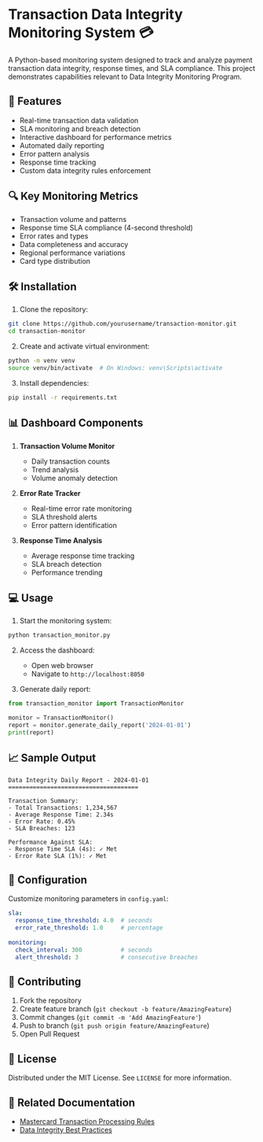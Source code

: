 # Transaction Data Integrity Monitoring System 💳

A Python-based monitoring system designed to track and analyze payment transaction data integrity, response times, and SLA compliance. This project demonstrates capabilities relevant to Data Integrity Monitoring Program.

## 🎯 Features

- Real-time transaction data validation
- SLA monitoring and breach detection
- Interactive dashboard for performance metrics
- Automated daily reporting
- Error pattern analysis
- Response time tracking
- Custom data integrity rules enforcement

## 🔍 Key Monitoring Metrics

- Transaction volume and patterns
- Response time SLA compliance (4-second threshold)
- Error rates and types
- Data completeness and accuracy
- Regional performance variations
- Card type distribution

## 🛠️ Installation

1. Clone the repository:
```bash
git clone https://github.com/yourusername/transaction-monitor.git
cd transaction-monitor
```

2. Create and activate virtual environment:
```bash
python -m venv venv
source venv/bin/activate  # On Windows: venv\Scripts\activate
```

3. Install dependencies:
```bash
pip install -r requirements.txt
```

## 📊 Dashboard Components

1. **Transaction Volume Monitor**
   - Daily transaction counts
   - Trend analysis
   - Volume anomaly detection

2. **Error Rate Tracker**
   - Real-time error rate monitoring
   - SLA threshold alerts
   - Error pattern identification

3. **Response Time Analysis**
   - Average response time tracking
   - SLA breach detection
   - Performance trending

## 💻 Usage

1. Start the monitoring system:
```bash
python transaction_monitor.py
```

2. Access the dashboard:
   - Open web browser
   - Navigate to `http://localhost:8050`

3. Generate daily report:
```python
from transaction_monitor import TransactionMonitor

monitor = TransactionMonitor()
report = monitor.generate_daily_report('2024-01-01')
print(report)
```

## 📈 Sample Output

```
Data Integrity Daily Report - 2024-01-01
=====================================

Transaction Summary:
- Total Transactions: 1,234,567
- Average Response Time: 2.34s
- Error Rate: 0.45%
- SLA Breaches: 123

Performance Against SLA:
- Response Time SLA (4s): ✓ Met
- Error Rate SLA (1%): ✓ Met
```

## 🔧 Configuration

Customize monitoring parameters in `config.yaml`:
```yaml
sla:
  response_time_threshold: 4.0  # seconds
  error_rate_threshold: 1.0     # percentage
  
monitoring:
  check_interval: 300           # seconds
  alert_threshold: 3            # consecutive breaches
```

## 🤝 Contributing

1. Fork the repository
2. Create feature branch (`git checkout -b feature/AmazingFeature`)
3. Commit changes (`git commit -m 'Add AmazingFeature'`)
4. Push to branch (`git push origin feature/AmazingFeature`)
5. Open Pull Request

## 📝 License

Distributed under the MIT License. See `LICENSE` for more information.

## 🔗 Related Documentation

- [Mastercard Transaction Processing Rules](https://www.mastercard.us/content/dam/public/mastercardcom/na/us/en/documents/transaction-processing-rules.pdf)
- [Data Integrity Best Practices](https://developer.mastercard.com/documentation/data-integrity-best-practices)
